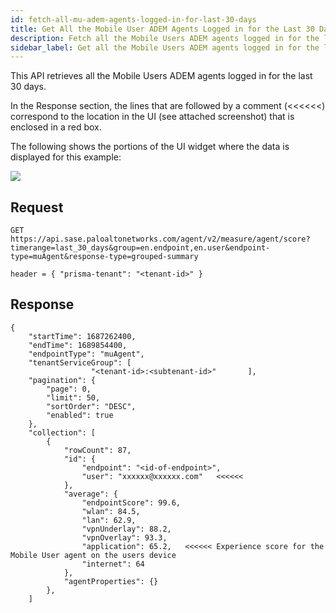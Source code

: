 ```yaml
---
id: fetch-all-mu-adem-agents-logged-in-for-last-30-days
title: Get All the Mobile User ADEM Agents Logged in for the Last 30 Days
description: Fetch all the Mobile Users ADEM agents logged in for the last 30 days
sidebar_label: Get all the Mobile Users ADEM agents logged in for the last 30 days
---
```


This API retrieves all the Mobile Users ADEM agents logged in for the last 30 days.  

In the Response section, the lines that are followed by a comment (<<<<<<) correspond to the location in the UI (see attached screenshot) that is enclosed in a red box.

The following shows the portions of the UI widget where the data is displayed for this example:

![](/sase/img/adem/DOCS-3761-mu-adem-agents-logged-in-the-last-30-days.png)


## Request

    GET https://api.sase.paloaltonetworks.com/agent/v2/measure/agent/score?timerange=last_30_days&group=en.endpoint,en.user&endpoint-type=muAgent&response-type=grouped-summary
     
    header = { "prisma-tenant": "<tenant-id>" }


## Response

    {
        "startTime": 1687262400,
        "endTime": 1689854400,
        "endpointType": "muAgent",
        "tenantServiceGroup": [
                      "<tenant-id>:<subtenant-id>"       ],
        "pagination": {
            "page": 0,
            "limit": 50,
            "sortOrder": "DESC",
            "enabled": true
        },
        "collection": [
            {
                "rowCount": 87,
                "id": {
                    "endpoint": "<id-of-endpoint>",
                    "user": "xxxxxx@xxxxxx.com"   <<<<<<
                },
                "average": {
                    "endpointScore": 99.6,
                    "wlan": 84.5,
                    "lan": 62.9,
                    "vpnUnderlay": 88.2,
                    "vpnOverlay": 93.3,
                    "application": 65.2,   <<<<<< Experience score for the Mobile User agent on the users device
                    "internet": 64
                },
                "agentProperties": {}
            },
        ]

